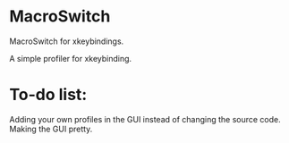 # MacroSwitch
MacroSwitch for xkeybindings.

A simple profiler for xkeybinding.

# To-do list:
Adding your own profiles in the GUI instead of changing the source code.
Making the GUI pretty.
